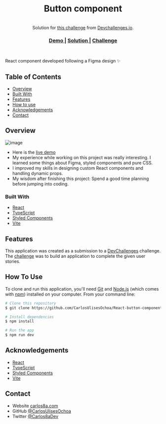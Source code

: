 <h1 align="center">Button component</h1>

<br/>

<div align="center">
   Solution for <a href="https://devchallenges.io/challenges/ohgVTyJCbm5OZyTB2gNY" target="_blank">this challenge</a> from  <a href="https://devchallenges.io/" target="_blank">Devchallenges.io</a>.
</div>

<div align="center">
  <h3>
    <a href="https://devchallenges-btn-solution.vercel.app">
      Demo
    </a>
    <span> | </span>
    <a href="https://github.com/CarlosUlisesOchoa/React-button-component">
      Solution
    </a>
    <span> | </span>
    <a href="https://devchallenges.io/challenges/ohgVTyJCbm5OZyTB2gNY">
      Challenge
    </a>
  </h3>
</div>

<br />

React component developed following a Figma design ✨

## Table of Contents

- [Overview](#overview)
- [Built With](#built-with)
- [Features](#features)
- [How to use](#how-to-use)
- [Acknowledgements](#acknowledgements)
- [Contact](#contact)

## Overview

<!-- Replace the URL with the screenshot of your project -->

![image](https://github.com/CarlosUlisesOchoa/React-button-component/assets/26280134/59495270-e531-4f67-9742-1399a16d3fc7)


- Here is the [live demo](https://devchallenges-btn-solution.vercel.app)
- My experience while working on this project was really interesting. I learned some things about Figma, styled components and pure CSS.
- I improved my skills in designing custom React components and handling dynamic props.
- My wisdom after finishing this project: Spend a good time planning before jumping into coding.

### Built With

- [React](https://reactjs.org/)
- [TypeScript](https://www.typescriptlang.org/)
- [Styled Components](https://styled-components.com/)
- [Vite](https://vitejs.dev/)

## Features

This application was created as a submission to a [DevChallenges](https://devchallenges.io/challenges) challenge. The [challenge](https://devchallenges.io/challenges/ohgVTyJCbm5OZyTB2gNY) was to build an application to complete the given user stories.

## How To Use

To clone and run this application, you'll need [Git](https://git-scm.com) and [Node.js](https://nodejs.org/en/download/) (which comes with [npm](http://npmjs.com)) installed on your computer. From your command line:

```bash
# Clone this repository
$ git clone https://github.com/CarlosUlisesOchoa/React-button-component

# Install dependencies
$ npm install

# Run the app
$ npm run dev
```

## Acknowledgements

- [React](https://reactjs.org/)
- [TypeScript](https://www.typescriptlang.org/)
- [Styled Components](https://styled-components.com/)
- [Vite](https://vitejs.dev/)

## Contact

- Website [carlos8a.com](https://carlos8a.com)
- GitHub [@CarlosUlisesOchoa](https://github.com/carlosulisesochoa)
- Twitter [@Carlos8aDev](https://twitter.com/carlos8adev)
